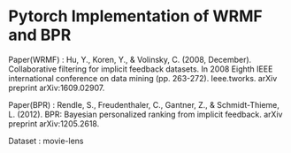 # Pytorch Implementation of WRMF and BPR
Paper(WRMF) : Hu, Y., Koren, Y., & Volinsky, C. (2008, December). Collaborative filtering for implicit feedback datasets. In 2008 Eighth IEEE international conference on data mining (pp. 263-272). Ieee.tworks. arXiv preprint arXiv:1609.02907.

Paper(BPR) : Rendle, S., Freudenthaler, C., Gantner, Z., & Schmidt-Thieme, L. (2012). BPR: Bayesian personalized ranking from implicit feedback. arXiv preprint arXiv:1205.2618.

Dataset : movie-lens
